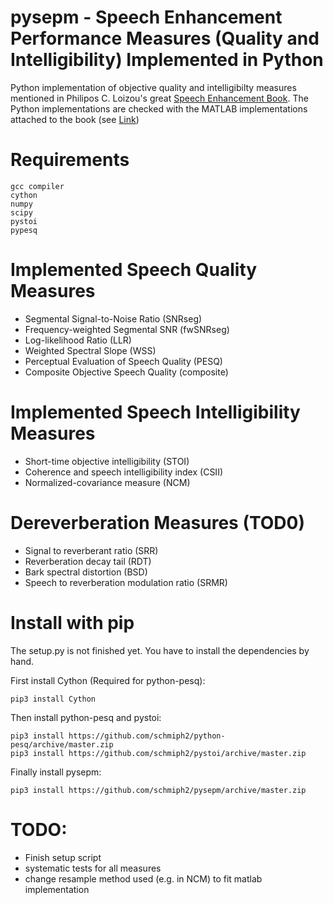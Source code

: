 # pysepm - Speech Enhancement Performance Measures (Quality and Intelligibility) Implemented in Python
Python implementation of objective quality and intelligibilty measures mentioned in Philipos C. Loizou's great [Speech Enhancement Book](https://www.crcpress.com/Speech-Enhancement-Theory-and-Practice-Second-Edition/Loizou/p/book/9781138075573). The Python implementations are checked with the MATLAB implementations attached to the book (see [Link](https://crcpress.com/downloads/K14513/K14513_CD_Files.zip))


# Requirements

    gcc compiler
    cython
    numpy
    scipy
    pystoi
    pypesq 
    
# Implemented Speech Quality Measures
+ Segmental Signal-to-Noise Ratio (SNRseg)
+ Frequency-weighted Segmental SNR (fwSNRseg)
+ Log-likelihood Ratio (LLR)
+ Weighted Spectral Slope (WSS)
+ Perceptual Evaluation of Speech Quality (PESQ)
+ Composite Objective Speech Quality (composite)

# Implemented Speech Intelligibility Measures
+ Short-time objective intelligibility (STOI)
+ Coherence and speech intelligibility index (CSII)
+ Normalized-covariance measure (NCM)

# Dereverberation Measures (TOD0)
+ Signal to reverberant ratio (SRR)
+ Reverberation decay tail (RDT)
+ Bark spectral distortion (BSD) 
+ Speech to reverberation modulation ratio (SRMR)

# Install with pip
The setup.py is not finished yet. You have to install the dependencies by hand.

First install Cython (Required for python-pesq):
```
pip3 install Cython
```
Then install python-pesq and pystoi:
```
pip3 install https://github.com/schmiph2/python-pesq/archive/master.zip
pip3 install https://github.com/schmiph2/pystoi/archive/master.zip
```
Finally install pysepm:
```
pip3 install https://github.com/schmiph2/pysepm/archive/master.zip
```


# TODO:
+ Finish setup script
+ systematic tests for all measures
+ change resample method used (e.g. in NCM) to fit matlab implementation
